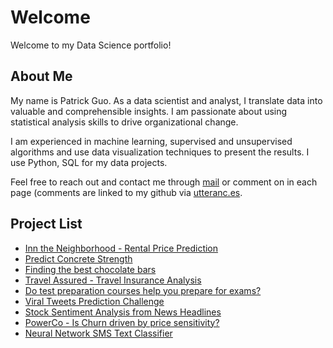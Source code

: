 # Welcome

Welcome to my Data Science portfolio!

## About Me

My name is Patrick Guo. As a data scientist and analyst, I translate data into valuable and comprehensible insights. I am passionate about using statistical analysis skills to drive organizational change.

I am experienced in machine learning, supervised and unsupervised algorithms and use data visualization techniques to present the results. I use Python, SQL for my data projects.

Feel free to reach out and contact me through [mail](mailto:shpatrickguo@gmail.com) or comment on in each page (comments are linked to my github via [utteranc.es](https://utteranc.es/).

## Project List

- [Inn the Neighborhood - Rental Price Prediction](projects/inn_the_neighborhood/inn_the_neighborhood.ipynb)
- [Predict Concrete Strength](projects/concrete_strength/concrete_strength.ipynb)
- [Finding the best chocolate bars](projects/chocolate_bars/chocolate_bars.ipynb)
- [Travel Assured - Travel Insurance Analysis](projects/travel_assured/travel_assured.ipynb)
- [Do test preparation courses help you prepare for exams?](projects/exam_scores/exam_scores.ipynb)
- [Viral Tweets Prediction Challenge](projects/viral_tweets/README.md)
- [Stock Sentiment Analysis from News Headlines](projects/stock_sentiment_from_headlines/stock_sentiment_from_headlines.ipynb)
- [PowerCo - Is Churn driven by price sensitivity?](projects/BCG/README.md)
- [Neural Network SMS Text Classifier](projects/sms_classifier/README.md)
